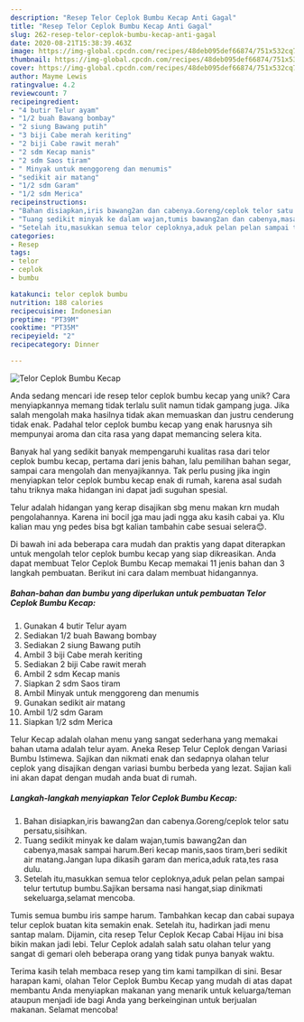 ```yaml
---
description: "Resep Telor Ceplok Bumbu Kecap Anti Gagal"
title: "Resep Telor Ceplok Bumbu Kecap Anti Gagal"
slug: 262-resep-telor-ceplok-bumbu-kecap-anti-gagal
date: 2020-08-21T15:38:39.463Z
image: https://img-global.cpcdn.com/recipes/48deb095def66874/751x532cq70/telor-ceplok-bumbu-kecap-foto-resep-utama.jpg
thumbnail: https://img-global.cpcdn.com/recipes/48deb095def66874/751x532cq70/telor-ceplok-bumbu-kecap-foto-resep-utama.jpg
cover: https://img-global.cpcdn.com/recipes/48deb095def66874/751x532cq70/telor-ceplok-bumbu-kecap-foto-resep-utama.jpg
author: Mayme Lewis
ratingvalue: 4.2
reviewcount: 7
recipeingredient:
- "4 butir Telur ayam"
- "1/2 buah Bawang bombay"
- "2 siung Bawang putih"
- "3 biji Cabe merah keriting"
- "2 biji Cabe rawit merah"
- "2 sdm Kecap manis"
- "2 sdm Saos tiram"
- " Minyak untuk menggoreng dan menumis"
- "sedikit air matang"
- "1/2 sdm Garam"
- "1/2 sdm Merica"
recipeinstructions:
- "Bahan disiapkan,iris bawang2an dan cabenya.Goreng/ceplok telor satu persatu,sisihkan."
- "Tuang sedikit minyak ke dalam wajan,tumis bawang2an dan cabenya,masak sampai harum.Beri kecap manis,saos tiram,beri sedikit air matang.Jangan lupa dikasih garam dan merica,aduk rata,tes rasa dulu."
- "Setelah itu,masukkan semua telor ceploknya,aduk pelan pelan sampai telur tertutup bumbu.Sajikan bersama nasi hangat,siap dinikmati sekeluarga,selamat mencoba."
categories:
- Resep
tags:
- telor
- ceplok
- bumbu

katakunci: telor ceplok bumbu 
nutrition: 188 calories
recipecuisine: Indonesian
preptime: "PT39M"
cooktime: "PT35M"
recipeyield: "2"
recipecategory: Dinner

---
```



![Telor Ceplok Bumbu Kecap](https://img-global.cpcdn.com/recipes/48deb095def66874/751x532cq70/telor-ceplok-bumbu-kecap-foto-resep-utama.jpg)

Anda sedang mencari ide resep telor ceplok bumbu kecap yang unik? Cara menyiapkannya memang tidak terlalu sulit namun tidak gampang juga. Jika salah mengolah maka hasilnya tidak akan memuaskan dan justru cenderung tidak enak. Padahal telor ceplok bumbu kecap yang enak harusnya sih mempunyai aroma dan cita rasa yang dapat memancing selera kita.

Banyak hal yang sedikit banyak mempengaruhi kualitas rasa dari telor ceplok bumbu kecap, pertama dari jenis bahan, lalu pemilihan bahan segar, sampai cara mengolah dan menyajikannya. Tak perlu pusing jika ingin menyiapkan telor ceplok bumbu kecap enak di rumah, karena asal sudah tahu triknya maka hidangan ini dapat jadi suguhan spesial.

Telur adalah hidangan yang kerap disajikan sbg menu makan krn mudah pengolahannya. Karena ini bocil jga mau jadi ngga aku kasih cabai ya. Klu kalian mau yng pedes bisa bgt kalian tambahin cabe sesuai selera😊.


Di bawah ini ada beberapa cara mudah dan praktis yang dapat diterapkan untuk mengolah telor ceplok bumbu kecap yang siap dikreasikan. Anda dapat membuat Telor Ceplok Bumbu Kecap memakai 11 jenis bahan dan 3 langkah pembuatan. Berikut ini cara dalam membuat hidangannya.

<!--inarticleads1-->

##### Bahan-bahan dan bumbu yang diperlukan untuk pembuatan Telor Ceplok Bumbu Kecap:

1. Gunakan 4 butir Telur ayam
1. Sediakan 1/2 buah Bawang bombay
1. Sediakan 2 siung Bawang putih
1. Ambil 3 biji Cabe merah keriting
1. Sediakan 2 biji Cabe rawit merah
1. Ambil 2 sdm Kecap manis
1. Siapkan 2 sdm Saos tiram
1. Ambil  Minyak untuk menggoreng dan menumis
1. Gunakan sedikit air matang
1. Ambil 1/2 sdm Garam
1. Siapkan 1/2 sdm Merica


Telur Kecap adalah olahan menu yang sangat sederhana yang memakai bahan utama adalah telur ayam. Aneka Resep Telur Ceplok dengan Variasi Bumbu Istimewa. Sajikan dan nikmati enak dan sedapnya olahan telur ceplok yang disajikan dengan variasi bumbu berbeda yang lezat. Sajian kali ini akan dapat dengan mudah anda buat di rumah. 

<!--inarticleads2-->

##### Langkah-langkah menyiapkan Telor Ceplok Bumbu Kecap:

1. Bahan disiapkan,iris bawang2an dan cabenya.Goreng/ceplok telor satu persatu,sisihkan.
1. Tuang sedikit minyak ke dalam wajan,tumis bawang2an dan cabenya,masak sampai harum.Beri kecap manis,saos tiram,beri sedikit air matang.Jangan lupa dikasih garam dan merica,aduk rata,tes rasa dulu.
1. Setelah itu,masukkan semua telor ceploknya,aduk pelan pelan sampai telur tertutup bumbu.Sajikan bersama nasi hangat,siap dinikmati sekeluarga,selamat mencoba.


Tumis semua bumbu iris sampe harum. Tambahkan kecap dan cabai supaya telur ceplok buatan kita semakin enak. Setelah itu, hadirkan jadi menu santap malam. Dijamin, cita resep Telur Ceplok Kecap Cabai Hijau ini bisa bikin makan jadi lebi. Telur Ceplok adalah salah satu olahan telur yang sangat di gemari oleh beberapa orang yang tidak punya banyak waktu. 

Terima kasih telah membaca resep yang tim kami tampilkan di sini. Besar harapan kami, olahan Telor Ceplok Bumbu Kecap yang mudah di atas dapat membantu Anda menyiapkan makanan yang menarik untuk keluarga/teman ataupun menjadi ide bagi Anda yang berkeinginan untuk berjualan makanan. Selamat mencoba!
